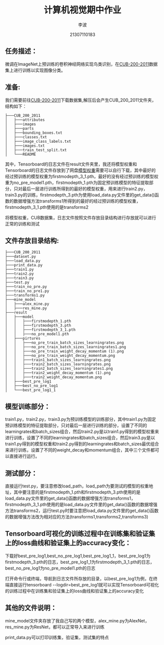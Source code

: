 <div align="center">

# 计算机视觉期中作业

李波                

21307110183



</div>

## 任务描述：

微调在ImageNet上预训练的卷积神经网络实现鸟类识别，在[CUB-200-2011](https://data.caltech.edu/records/65de6-vp158)数据集上进行训练以实现图像分类。

## 准备:
我们需要前往[CUB-200-2011](https://data.caltech.edu/records/65de6-vp158)下载数据集,解压后会产生CUB_200_2011文件夹，结构如下：
```plaintext
├───CUB_200_2011
│   ├───attributes
│   ├───images
│   ├───parts
│   ├───bounding_boxes.txt
│   ├───classes.txt
│   ├───image_class_labels.txt
│   ├───images.txt
│   ├───train_test_split.txt
│   └───README

```

其中，Tensorboard的日志文件在result文件夹里，我还将模型权重和Tensorboard的日志文件存放到了网盘[模型权重](https://drive.google.com/drive/folders/1hJrliYm0wZz6FnxXUPgeT6-CUJNMBktr?usp=sharing)需要可以自行下载，其中最好的经过预训练的模型权重为firstmodepth_3_1.pth，最好的没有经过预训练的模型权重为no_pre_model1.pth，firstmodepth_1.pth为固定预训练模型的特征提取部分，只对最后一层进行训练所得到的最好的模型权重，用来进行train2.py，train3.py的训练，firstmodepth_3.pth为使用load_data.py文件里的get_data()函数的数据增强方法transforms1所得到的最好的经过预训练的模型权重，firstmodepth_3_1.pth使用的是transforms2

将模型权重，CUB数据集，日志文件按照文件存放目录结构进行存放就可以进行正常的训练和测试
## 文件存放目录结构:

```plaintext
├───CUB_200_2011
├───dataset.py
├───load_data.py
├───print_data.py
├───train1.py
├───train2.py
├───train3.py
├───test.py
├───train_no_pre.py
├───train_no_pre1.py
├───transforms1.py
├───mine_model
│   ├───alex_mine.py
│   ├───res_mine.py
├───result
│   ├───model
│   │   ├───firstmodepth_1.pth
│   │   ├───firstmodepth_3.pth
│   │   ├───firstmodepth_3_1.pth
│   │   ├───no_pre_model1.pth
│   ├───pirtures
│   │   ├───no_pre_train_batch_sizes_learningrates.png
│   │   ├───no_pre_train_batch_sizes_learningrates1.png
│   │   ├───no_pre_train_weight_decay_momentum (1).png
│   │   ├───no_pre_train_weight_decay_momentum.png
│   │   ├───train1_batch_sizes_learningrates.png
│   │   ├───train2_batch_sizes_learningrates.png
│   │   ├───train2_batch_sizes_learningrates1.png
│   │   ├───train2_weight_decay_momentum (1).png
│   │   ├───train2_weight_decay_momentum.png
│   ├───best_pre_log1
│   ├───best_no_pre_log1
│   └───best_pre_log1_1

```

## 模型训练部分：
train1.py，train2.py，train3.py为预训练模型的训练部分，其中train1.py为固定预训练模型的特征提取部分，只对最后一层进行训练的部分，设置了不同的learningrates和batch_sizes组合，然后train2.py是以train1.py得到的模型权重来进行训练，设置了不同的learningrates和batch_sizes组合，然后train3.py是以train1.py得到的模型权重和train2.py得到的learningrates和batch_sizes最优组合来进行训练，设置了不同的weight_decay和momentum组合，其中三个文件都可以直接进行运行。


## 测试部分：
直接运行test.py，要注意修改load_path，load_path为要测试的模型的权重地址，其中要注意的是firstmodepth_1.pth和firstmodepth_3.pth使用的是load_data.py文件里的get_data()函数的数据增强方法transforms1，firstmodepth_3_1.pth使用的是load_data.py文件里的get_data()函数的数据增强方法transforms2，运行test.py时要注意把load_data.py文件里的get_data()函数的数据增强方法改为相对应的方法(transforms1,transforms2,transforms3)

## Tensorboard可视化的训练过程中在训练集和验证集上的loss曲线和验证集上的accuracy变化：
下载好best_pre_log1,best_no_pre_log1,best_pre_log1_1，best_pre_log1为firstmodepth_3.pth的日志，best_pre_log1_1为firstmodepth_3_1.pth的日志，best_no_pre_log1为no_pre_model1.pth的日志

打开命令行或终端，导航到日志文件所存放的目录，以best_pre_log1为例，在终端直接运行tensorboard --logdir=best_pre_log1就可以实现Tensorboard可视化的训练过程中在训练集和验证集上的loss曲线和验证集上的accuracy变化


## 其他的文件说明：
mine_model文件夹存放了我自己写的两个模型，alex_mine.py为AlexNet，res_mine.py为ResNet，都可以正常导入来进行训练

print_data.py可以打印训练集，验证集，测试集的特点


